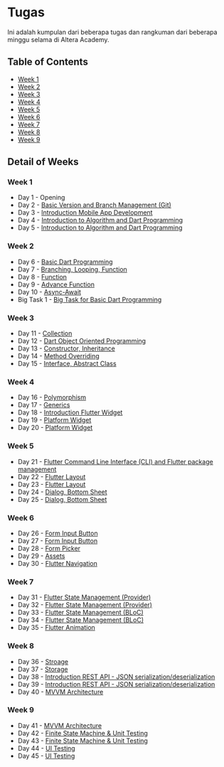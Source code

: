 # Tugas

Ini adalah kumpulan dari beberapa tugas dan rangkuman dari beberapa minggu selama di Altera Academy.

## Table of Contents
- [Week 1](#week-1)
- [Week 2](#week-2)
- [Week 3](#week-3)
- [Week 4](#week-4)
- [Week 5](#week-5)
- [Week 6](#week-6)
- [Week 7](#week-7)
- [Week 8](#week-8)
- [Week 9](#week-9)


Detail of Weeks
---------------
### Week 1
- Day 1 - Opening
- Day 2 - [Basic Version and Branch Management (Git)](/02_Basic_Version_and_Branch_Management_(Git)/)
- Day 3 - [Introduction Mobile App Development](/03_Introduction_Mobile_App_Development/)
- Day 4 - [Introduction to Algorithm and Dart Programming](/04_Introduction_to_Algorithm_and_Dart_Programming/)
- Day 5 - [Introduction to Algorithm and Dart Programming](/04_Introduction_to_Algorithm_and_Dart_Programming/)

### Week 2
- Day 6 - [Basic Dart Programming](/05_Basic_Dart_Programming/)
- Day 7 - [Branching, Looping, Function](/06_Branching,_Looping,_Function/)
- Day 8 - [Function](/06_Branching,_Looping,_Function/)
- Day 9 - [Advance Function](/07_Advance_Function,_Async-Await/)
- Day 10 - [Async-Await](/07_Advance_Function,_Async-Await/)
- Big Task 1 - [Big Task for Basic Dart Programming](/big_task_1/)

### Week 3
- Day 11 - [Collection](/08_Collection/)
- Day 12 - [Dart Object Oriented Programming](/09_Dart_Object_Oriented_Programming_1/)
- Day 13 - [Constructor, Inheritance](/10_Dart_Object_Oriented_Programming_2/)
- Day 14 - [Method Overriding](/10_Dart_Object_Oriented_Programming_2/)
- Day 15 - [Interface, Abstract Class](/10_Dart_Object_Oriented_Programming_2/)

### Week 4
- Day 16 - [Polymorphism](/10_Dart_Object_Oriented_Programming_2/)
- Day 17 - [Generics](/10_Dart_Object_Oriented_Programming_2/)
- Day 18 - [Introduction Flutter Widget](/11_Introduction_Flutter_Widget/)
- Day 19 - [Platform Widget](/12_Platform_Widget/)
- Day 20 - [Platform Widget](/12_Platform_Widget/)

### Week 5
- Day 21 - [Flutter Command Line Interface (CLI) and Flutter package management](/13_Flutter_Command_Line_Interface_(CLI)_and_Flutter_package_management/)
- Day 22 - [Flutter Layout](/14_Flutter_Layout/)
- Day 23 - [Flutter Layout](/14_Flutter_Layout/)
- Day 24 - [Dialog, Bottom Sheet](/15_Dialog_Bottom_Sheet/)
- Day 25 - [Dialog, Bottom Sheet](/15_Dialog_Bottom_Sheet/)

### Week 6
- Day 26 - [Form Input Button](/16_Form_Input_Button/)
- Day 27 - [Form Input Button](/16_Form_Input_Button/)
- Day 28 - [Form Picker](/17_Form_Picker/)
- Day 29 - [Assets](/18_Assets/)
- Day 30 - [Flutter Navigation](/19_Flutter_Navigation/)

### Week 7
- Day 31 - [Flutter State Management (Provider)](/20_Flutter_State_Management_(Provider)/)
- Day 32 - [Flutter State Management (Provider)](/20_Flutter_State_Management_(Provider)/)
- Day 33 - [Flutter State Management (BLoC)](/21_Flutter_State_Management_(BLoC)/)
- Day 34 - [Flutter State Management (BLoC)](/21_Flutter_State_Management_(BLoC)/)
- Day 35 - [Flutter Animation](/22_Flutter_Animation/)

### Week 8
- Day 36 - [Stroage](/23_Storage/)
- Day 37 - [Storage](/23_Storage/)
- Day 38 - [Introduction REST API - JSON serialization/deserialization](/24_Introduction_REST_API_-_JSON_serialization/)
- Day 39 - [Introduction REST API - JSON serialization/deserialization](/24_Introduction_REST_API_-_JSON_serialization/)
- Day 40 - [MVVM Architecture](/25_MVVM_Architecture/)

### Week 9
- Day 41 - [MVVM Architecture](/25_MVVM_Architecture/)
- Day 42 - [Finite State Machine & Unit Testing](/26_Finite_State_Machine_&_Unit_Testing/)
- Day 43 - [Finite State Machine & Unit Testing](/26_Finite_State_Machine_&_Unit_Testing/)
- Day 44 - [UI Testing](/27_UI_Testing/)
- Day 45 - [UI Testing](/27_UI_Testing/)